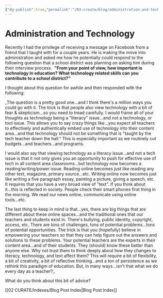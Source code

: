 ```yaml
---
{"dg-publish":true,"permalink":"/03-create/blog/administration-and-technology/","title":"Administration and Technology","tags":["icts","literacy","technology"]}
---
```


# Administration and Technology

Recently I had the privilege of receiving a message on Facebook from a friend that I taught with for a couple years. He is making the move into administration and asked me how he potentially could respond to the following question that a school district was planning on asking him during their interview process.  **"From your point of view, how important is technology in education? What technology related skills can you contribute to a school district?"**

I thought about this question for awhile and then responded with the following:

_The question is a pretty good one...and I think there's a million ways you could go with it. The trick is that people also view technology with a bit of fear & skepticism...so you need to tread carefully. I would frame all of your thoughts as technology being a "literacy" issue...and not a technology, or tool issue. This allows you to say crazy things like...you expect all teachers to effectively and authentically embed use of technology into their content area...and that technology should not be something that is "taught by the tech teacher down the hall." This is especially important as we routinely cut budgets...and teachers...and programs.

I would also say that viewing technology as a literacy issue...and not a tech issue is that it not only gives you an opportunity to push for effective use of tech in all content area classrooms...but technology now becomes a reading/writing/power issue. Reading online becomes just like reading any other text, magazine, primary source...etc. Writing online now becomes just like writing a five paragraph essay, painting a picture, giving a speech, etc. It requires that you have a very broad view of "text". If you think about it...this is reflected in society. People check their smart phones first thing in the morning. We read our news online, communicate using online tools...etc.

The last thing to keep in mind is that...yes, there are big things that are different about these online spaces...and the traditional ones that our teachers and students exist in. There's bullying, public identity, copyright, access, etc. There are tons of challenges, tons of potential problems...tons of potential opportunities. The trick is that you (hopefully) believe in empowering your teachers so that they can help figure out the answers and solutions to these problems. Your potential teachers are the experts in their content area...and of their students. They (should) know these better than anyone else. Why not trust them to think deeply about how they changes to literacy, technology, and text affect them? This will require a bit of flexibility, a bit of creativity, a bit of reflective thinking...and a ton of persistence as we rethink this paradigm of education. But, in many ways...isn't that what we do every day as a teacher?_

What do you think about this bit of advice?

[[02 CURATE/Indexes/Blog Post Index\|Blog Post Index]]